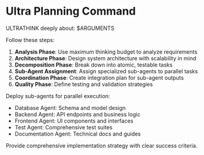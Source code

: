 # Ultra Planning Command

ULTRATHINK deeply about: $ARGUMENTS

Follow these steps:
1. **Analysis Phase**: Use maximum thinking budget to analyze requirements
2. **Architecture Phase**: Design system architecture with scalability in mind
3. **Decomposition Phase**: Break down into atomic, testable tasks
4. **Sub-Agent Assignment**: Assign specialized sub-agents to parallel tasks
5. **Coordination Phase**: Create integration plan for sub-agent outputs
6. **Quality Phase**: Define testing and validation strategies

Deploy sub-agents for parallel execution:
- Database Agent: Schema and model design
- Backend Agent: API endpoints and business logic
- Frontend Agent: UI components and interfaces
- Test Agent: Comprehensive test suites
- Documentation Agent: Technical docs and guides

Provide comprehensive implementation strategy with clear success criteria.